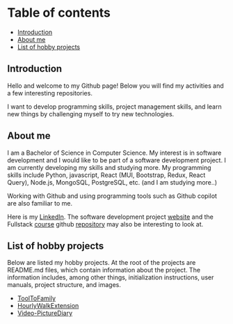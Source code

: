 # Table of contents
- [Introduction](#introduction)
- [About me](#me)
- [List of hobby projects](#projects)

## <a id="introduction"></a>Introduction
Hello and welcome to my Github page! Below you will find my activities and a few interesting repositories.

I want to develop programming skills, project management skills, and learn new things by challenging myself to try new technologies.

## <a id="me"></a>About me
I am a Bachelor of Science in Computer Science. My interest is in software development and I would like to be part of a software development project. I am currently developing my skills and studying more. My programming skills include Python, javascript, React (MUI, Bootstrap, Redux, React Query), Node.js, MongoSQL, PostgreSQL, etc. (and I am studying more..)

Working with Github and using programming tools such as Github copilot are also familiar to me.

Here is my [LinkedIn](https://www.linkedin.com/in/olli-hartonen-ab915925a/). The software development project [website](https://ilmastokompassi.helsinki.fi/) and the Fullstack [course](https://fullstackopen.com/) github [repository](https://github.com/hartonenolli/fullstack) may also be interesting to look at.

## <a id="projects"></a>List of hobby projects
Below are listed my hobby projects. At the root of the projects are README.md files, which contain information about the project. The information includes, among other things, initialization instructions, user manuals, project structure, and images.
- [ToolToFamily](https://github.com/hartonenolli/ToolToFamily)
- [HourlyWalkExtension](https://github.com/hartonenolli/HourlyWalkExtension)
- [Video-PictureDiary](https://github.com/hartonenolli/Video-PictureDiary)
